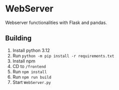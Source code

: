 # WebServer
Webserver functionalities with Flask and pandas.

## Building

1. Install python 3.12
2. Run `python -m pip install -r requirements.txt`
2. Install npm
3. CD to `/frontend`
4. Run `npm install`
5. Run `npm run build`
6. Start `WebServer.py`